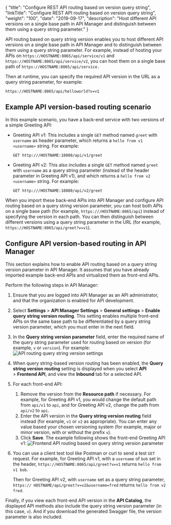{
    "title": "Configure REST API routing based on version query string",
    "linkTitle": "Configure REST API routing based on version query string",
    "weight": "100",
    "date": "2019-09-17",
    "description": "Host different API versions on a single base path in API Manager and distinguish between them using a query string parameter."
}

API routing based on query string version enables you to host different API versions on a single base path in API Manager and to distinguish between them using a query string parameter. For example, instead of hosting your APIs on `https://HOSTNAME:8065/api/service/v1` and `https://HOSTNAME:8065/api/service/v2`, you can host them on a single base path of `https://HOSTNAME:8065/api/service.`

Then at runtime, you can specify the required API version in the URL as a query string parameter, for example:

```
https://HOSTNAME:8065/api/helloworld?v=v1
```

## Example API version-based routing scenario

In this example scenario, you have a back-end service with two versions of a simple Greeting API:

* Greeting API v1: This includes a single `GET` method named `greet` with `username` as header parameter, which returns a `hello from v1 <username>` string. For example:

    ```
    GET http:///HOSTNAME:18080/api/v1/greet
    ```

* Greeting API v2: This also includes a single `GET` method named `greet` with `username` as a query string parameter (instead of the header parameter in Greeting API v1), and which returns a `hello from v2 <username>` string. For example:

    ```
    GET http:///HOSTNAME:18080/api/v2/greet
    ```

When you import these back-end APIs into API Manager and configure API routing based on a query string version parameter, you can host both APIs on a single base path (for example, `https:///HOSTNAME:8065/api`) instead of specifying the version in each path. You can then distinguish between different versions using a query string parameter in the URL (for example, `https://HOSTNAME:8065/api/greet?v=v1`).

## Configure API version-based routing in API Manager

This section explains how to enable API routing based on a query string version parameter in API Manager. It assumes that you have already imported example back-end APIs and virtualized them as front-end APIs.

Perform the following steps in API Manager:

1. Ensure that you are logged into API Manager as an API administrator, and that the organization is enabled for API development.
2. Select **Settings** > **API Manager Settings** > **General settings** > **Enable query string version routing**. This setting enables multiple front-end APIs on the same base path to be differentiated by a query string version parameter, which you must enter in the next field.
3. In the **Query string version parameter** field, enter the required name of the query string parameter used for routing based on version (for example, `v` or `version`). For example:
    ![API routing query string version settings](/Images/docbook/images/api_mgmt/api_mgmt_api_routing_version_settings.png)
4. When query string-based version routing has been enabled, the **Query string version routing** setting is displayed when you select **API** > **Frontend API**, and view the **Inbound** tab for a selected API.
5. For each front-end API:
    1. Remove the version from the **Resource path** if necessary. For example, for Greeting API v1, you would change the default path from `api/v1` to `api`, and for Greeting API v2, change the path from `api/v2` to `api`.
    2. Enter the API version in the **Query string version routing** field instead (for example, `v1` or `v2` as appropriate). You can enter any value based your chosen versioning system (for example, major or minor version, with or without the prefix `v`).
    3. Click **Save**. The example following shows the front-end Greeting API v1:
    ![Frontend API routing based on query string version parameter](/Images/docbook/images/api_mgmt/api_mgmt_api_routing_version_frontend.png)
6. You can use a client test tool like Postman or curl to send a test `GET` request. For example, for Greeting API v1, with a `username` of `bob` set in the header, `https://HOSTNAME:8065/api/greet?v=v1` returns `hello from v1 bob`.

    Then for Greeting API v2, with `username` set as a query string parameter, `https:// HOSTNAME/api/greet?v=v2&username=fred` returns `hello from v2 fred`.

Finally, if you view each front-end API version in the **API Catalog**, the displayed API methods also include the query string version parameter (in this case, `v`). And if you download the generated Swagger file, the version parameter is also included.
